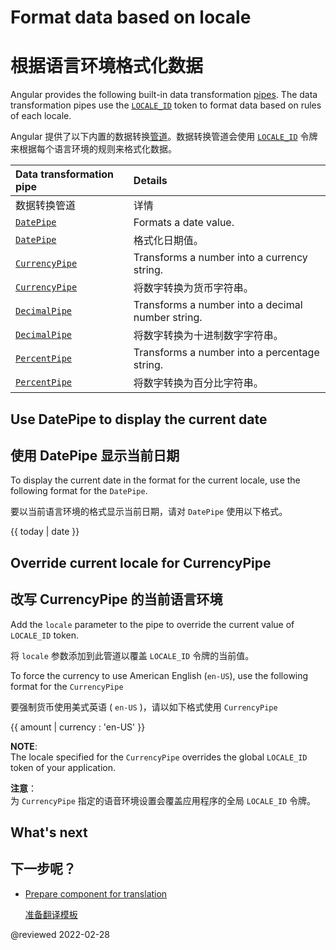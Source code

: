 # Format data based on locale

# 根据语言环境格式化数据

Angular provides the following built-in data transformation [pipes][AioGuideGlossaryPipe].
The data transformation pipes use the [`LOCALE_ID`][AioApiCoreLocaleId] token to format data based on rules of each locale.

Angular 提供了以下内置的数据转换[管道][AioGuideGlossaryPipe]。数据转换管道会使用 [`LOCALE_ID`][AioApiCoreLocaleId] 令牌来根据每个语言环境的规则来格式化数据。

| Data transformation pipe                   | Details                                           |
| :----------------------------------------- | :------------------------------------------------ |
| 数据转换管道                               | 详情                                              |
| [`DatePipe`][AioApiCommonDatepipe]         | Formats a date value.                             |
| [`DatePipe`][AioApiCommonDatepipe]         | 格式化日期值。                                    |
| [`CurrencyPipe`][AioApiCommonCurrencypipe] | Transforms a number into a currency string.       |
| [`CurrencyPipe`][AioApiCommonCurrencypipe] | 将数字转换为货币字符串。                          |
| [`DecimalPipe`][AioApiCommonDecimalpipe]   | Transforms a number into a decimal number string. |
| [`DecimalPipe`][AioApiCommonDecimalpipe]   | 将数字转换为十进制数字字符串。                    |
| [`PercentPipe`][AioApiCommonPercentpipe]   | Transforms a number into a percentage string.     |
| [`PercentPipe`][AioApiCommonPercentpipe]   | 将数字转换为百分比字符串。                        |

## Use DatePipe to display the current date

## 使用 DatePipe 显示当前日期

To display the current date in the format for the current locale, use the following format for the `DatePipe`.

要以当前语言环境的格式显示当前日期，请对 `DatePipe` 使用以下格式。

<!--todo: replace with code-example -->

<code-example format="typescript" language="typescript">

{{ today &verbar; date }}

</code-example>

## Override current locale for CurrencyPipe

## 改写 CurrencyPipe 的当前语言环境

Add the `locale` parameter to the pipe to override the current value of `LOCALE_ID` token.

将 `locale` 参数添加到此管道以覆盖 `LOCALE_ID` 令牌的当前值。

To force the currency to use American English (`en-US`), use the following format for the `CurrencyPipe`

要强制货币使用美式英语 ( `en-US` )，请以如下格式使用 `CurrencyPipe`

<!--todo: replace with code-example -->

<code-example format="typescript" language="typescript">

{{ amount &verbar; currency : 'en-US' }}

</code-example>

<div class="alert is-helpful">

**NOTE**: <br />
The locale specified for the `CurrencyPipe` overrides the global `LOCALE_ID` token of your application.

**注意**：<br />
为 `CurrencyPipe` 指定的语音环境设置会覆盖应用程序的全局 `LOCALE_ID` 令牌。

</div>

## What's next

## 下一步呢？

* [Prepare component for translation][AioGuideI18nCommonPrepare]

  [准备翻译模板][AioGuideI18nCommonPrepare]

<!-- links -->

[AioApiCommonCurrencypipe]: api/common/CurrencyPipe "CurrencyPipe | Common - API | Angular"

[AioApiCommonDatepipe]: api/common/DatePipe "DatePipe | Common - API | Angular"

[AioApiCommonDecimalpipe]: api/common/DecimalPipe "DecimalPipe | Common - API | Angular"

[AioApiCommonPercentpipe]: api/common/PercentPipe "PercentPipe | Common - API | Angular"

[AioApiCoreLocaleId]: api/core/LOCALE_ID "LOCALE_ID | Core - API | Angular"

[AioGuideGlossaryPipe]: guide/glossary#pipe "pipe - Glossary | Angular"

[AioGuideI18nCommonPrepare]: guide/i18n-common-prepare "Prepare component for translation | Angular"

<!-- external links -->

<!-- end links -->

@reviewed 2022-02-28
